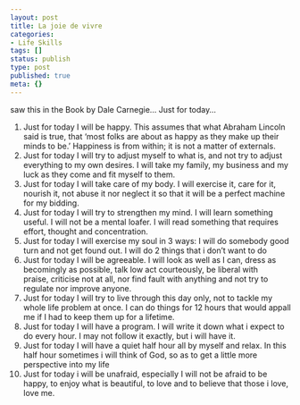```yaml
---
layout: post
title: La joie de vivre
categories:
- Life Skills
tags: []
status: publish
type: post
published: true
meta: {}
---
```

saw this in the Book by Dale Carnegie… Just for today…

1. Just for today I will be happy. This assumes that what Abraham Lincoln said is true, that ‘most folks are about as happy as they make up their minds to be.’ Happiness is from within; it is not a matter of externals.
2. Just for today I will try to adjust myself to what is, and not try to adjust everything to my own desires. I will take my family, my business and my luck as they come and fit myself to them.
3. Just for today I will take care of my body. I will exercise it, care for it, nourish it, not abuse it nor neglect it so that it will be a perfect machine for my bidding.
4. Just for today I will try to strengthen my mind. I will learn something useful. I will not be a mental loafer. I will read something that requires effort, thought and concentration.
5. Just for today I will exercise my soul in 3 ways: I will do somebody good turn and not get found out. I will do 2 things that i don’t want to do
6. Just for today I will be agreeable. I will look as well as I can, dress as becomingly as possible, talk low act courteously, be liberal with praise, criticise not at all, nor find fault with anything and not try to regulate nor improve anyone.
7. Just for today I will try to live through this day only, not to tackle my whole life problem at once. I can do things for 12 hours that would appall me if I had to keep them up for a lifetime.
8. Just for today I will have a program. I will write it down what i expect to do every hour. I may not follow it exactly, but i will have it.
9. Just for today I will have a quiet half hour all by myself and relax. In this half hour sometimes i will think of God, so as to get a little more perspective into my life
10. Just for today i will be unafraid, especially I will not be afraid to be happy, to enjoy what is beautiful, to love and to believe that those i love, love me.
